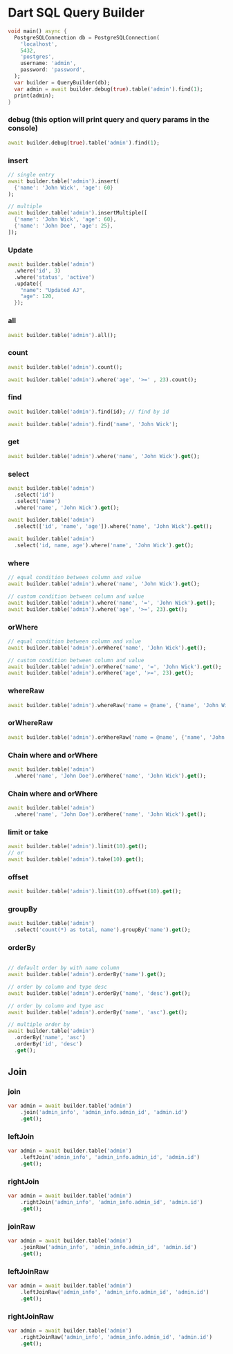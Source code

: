 # Dart SQL Query Builder

```dart
void main() async {
  PostgreSQLConnection db = PostgreSQLConnection(
    'localhost',
    5432,
    'postgres',
    username: 'admin',
    password: 'password',
  );
  var builder = QueryBuilder(db);
  var admin = await builder.debug(true).table('admin').find(1);
  print(admin);
}
```

### debug (this option will print query and query params in the console)

```dart
await builder.debug(true).table('admin').find(1);
```

### insert

```dart
// single entry
await builder.table('admin').insert(
  {'name': 'John Wick', 'age': 60}
);

// multiple
await builder.table('admin').insertMultiple([
  {'name': 'John Wick', 'age': 60},
  {'name': 'John Doe', 'age': 25},
]);
```

### Update

```dart
await builder.table('admin')
  .where('id', 3)
  .where('status', 'active')
  .update({
    "name": "Updated AJ",
    "age": 120,
  });
```

### all

```dart
await builder.table('admin').all();
```

### count

```dart
await builder.table('admin').count();

await builder.table('admin').where('age', '>=' , 23).count();
```

### find

```dart
await builder.table('admin').find(id); // find by id

await builder.table('admin').find('name', 'John Wick');
```

### get

```dart
await builder.table('admin').where('name', 'John Wick').get();
```

### select

```dart
await builder.table('admin')
  .select('id')
  .select('name')
  .where('name', 'John Wick').get();

await builder.table('admin')
  .select(['id', 'name', 'age']).where('name', 'John Wick').get();

await builder.table('admin')
  .select('id, name, age').where('name', 'John Wick').get();
```

### where

```dart
// equal condition between column and value
await builder.table('admin').where('name', 'John Wick').get();

// custom condition between column and value
await builder.table('admin').where('name', '=', 'John Wick').get();
await builder.table('admin').where('age', '>=', 23).get();
```

### orWhere

```dart
// equal condition between column and value
await builder.table('admin').orWhere('name', 'John Wick').get();

// custom condition between column and value
await builder.table('admin').orWhere('name', '=', 'John Wick').get();
await builder.table('admin').orWhere('age', '>=', 23).get();
```

### whereRaw

```dart
await builder.table('admin').whereRaw('name = @name', {'name', 'John Wick'}).get();
```

### orWhereRaw

```dart
await builder.table('admin').orWhereRaw('name = @name', {'name', 'John Wick'}).get();
```

### Chain where and orWhere

```dart
await builder.table('admin')
  .where('name', 'John Doe').orWhere('name', 'John Wick').get();
```

### Chain where and orWhere

```dart
await builder.table('admin')
  .where('name', 'John Doe').orWhere('name', 'John Wick').get();
```

### limit or take

```dart
await builder.table('admin').limit(10).get();
// or
await builder.table('admin').take(10).get();
```

### offset

```dart
await builder.table('admin').limit(10).offset(10).get();
```

### groupBy

```dart
await builder.table('admin')
  .select('count(*) as total, name').groupBy('name').get();
```

### orderBy

```dart

// default order by with name column
await builder.table('admin').orderBy('name').get();

// order by column and type desc
await builder.table('admin').orderBy('name', 'desc').get();

// order by column and type asc
await builder.table('admin').orderBy('name', 'asc').get();

// multiple order by
await builder.table('admin')
  .orderBy('name', 'asc')
  .orderBy('id', 'desc')
  .get();
```

## Join

### join

```dart
var admin = await builder.table('admin')
    .join('admin_info', 'admin_info.admin_id', 'admin.id')
    .get();
```

### leftJoin

```dart
var admin = await builder.table('admin')
    .leftJoin('admin_info', 'admin_info.admin_id', 'admin.id')
    .get();
```

### rightJoin

```dart
var admin = await builder.table('admin')
    .rightJoin('admin_info', 'admin_info.admin_id', 'admin.id')
    .get();
```


### joinRaw

```dart
var admin = await builder.table('admin')
    .joinRaw('admin_info', 'admin_info.admin_id', 'admin.id')
    .get();
```


### leftJoinRaw

```dart
var admin = await builder.table('admin')
    .leftJoinRaw('admin_info', 'admin_info.admin_id', 'admin.id')
    .get();
```

### rightJoinRaw

```dart
var admin = await builder.table('admin')
    .rightJoinRaw('admin_info', 'admin_info.admin_id', 'admin.id')
    .get();
```
